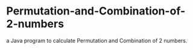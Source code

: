 # Permutation-and-Combination-of-2-numbers
 a Java program to calculate Permutation and Combination of 2 numbers.
